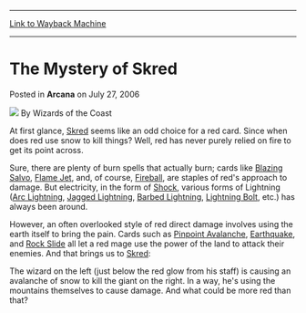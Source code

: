 
---
[Link to Wayback Machine](https://web.archive.org/web/20220701011801/https://magic.wizards.com/en/articles/archive/arcana/mystery-skred-2006-07-27)

[_metadata_:author]:- "Wizards of the Coast"
[_metadata_:description]:- "At first glance, Skred seems like an odd choice for a red card. Since when does red use snow to kill things? Well, red has never purely relied on fire to get its point across.Sure, there are plenty of burn spells that actually burn; cards like Blazing Salvo, Flame Jet, and, of course, Fireball, are staples of red's approach to damage."
[_metadata_:generator]:- "Drupal 7 (http://drupal.org)"
[_metadata_:node]:- "703411"
[_metadata_:publish_date]:- "2006-07-27"
[_metadata_:source]:- "div-main-content"
[_metadata_:title]:- "The Mystery of Skred"
[_metadata_:wayback_capture_timestamp]:- "2022-07-01 01:18:01"
[_metadata_:wayback_raw_url]:- "https://web.archive.org/web/20220701011801id_/https://magic.wizards.com/en/articles/archive/arcana/mystery-skred-2006-07-27"
[_metadata_:wayback_url]:- "https://magic.wizards.com/en/articles/archive/arcana/mystery-skred-2006-07-27"
---


The Mystery of Skred
====================



 Posted in **Arcana**
 on July 27, 2006 






![](https://media.magic.wizards.com/styles/auth_small/public/images/person/wizards_author.jpg)
By Wizards of the Coast











At first glance, [Skred](https://gatherer.wizards.com/Pages/Card/Details.aspx?name=Skred) seems like an odd choice for a red card. Since when does red use snow to kill things? Well, red has never purely relied on fire to get its point across.

Sure, there are plenty of burn spells that actually burn; cards like [Blazing Salvo](https://gatherer.wizards.com/Pages/Card/Details.aspx?name=Blazing+Salvo), [Flame Jet](https://gatherer.wizards.com/Pages/Card/Details.aspx?name=Flame+Jet), and, of course, [Fireball](https://gatherer.wizards.com/Pages/Card/Details.aspx?name=Fireball), are staples of red's approach to damage. But electricity, in the form of [Shock](https://gatherer.wizards.com/Pages/Card/Details.aspx?name=Shock), various forms of Lightning ([Arc Lightning](http://gatherer.wizards.com/Pages/Card/Details.aspx?&name=Arc%2BLightning), [Jagged Lightning](http://gatherer.wizards.com/Pages/Card/Details.aspx?&name=Jagged%2BLightning), [Barbed Lightning](http://gatherer.wizards.com/Pages/Card/Details.aspx?&name=Barbed%2BLightning), [Lightning Bolt](http://gatherer.wizards.com/Pages/Card/Details.aspx?&name=Lightning%2BBolt), etc.) has always been around.

However, an often overlooked style of red direct damage involves using the earth itself to bring the pain. Cards such as [Pinpoint Avalanche](https://gatherer.wizards.com/Pages/Card/Details.aspx?name=Pinpoint+Avalanche), [Earthquake](https://gatherer.wizards.com/Pages/Card/Details.aspx?name=Earthquake), and [Rock Slide](https://gatherer.wizards.com/Pages/Card/Details.aspx?name=Rock+Slide) all let a red mage use the power of the land to attack their enemies. And that brings us to [Skred](https://gatherer.wizards.com/Pages/Card/Details.aspx?name=Skred):

The wizard on the left (just below the red glow from his staff) is causing an avalanche of snow to kill the giant on the right. In a way, he's using the mountains themselves to cause damage. And what could be more red than that?







